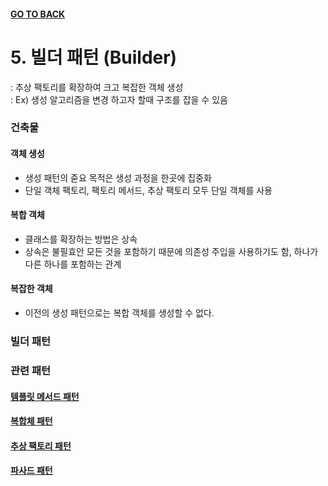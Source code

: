 #### [GO TO BACK](../README.md)

# 5. 빌더 패턴 (Builder)
: 추상 팩토리를 확장하여 크고 복잡한 객체 생성  
: Ex) 생성 알고리즘을 변경 하고자 할때 구조를 잡을 수 있음

### 건축물
#### 객체 생성
- 생성 패턴의 줃요 목적은 생성 과정을 한곳에 집중화
- 단일 객체 팩토리, 팩토리 메서드, 추상 팩토리 모두 단일 객체를 사용
#### 복합 객체
- 클래스를 확장하는 방법은 상속
- 상속은 불필효안 모든 것을 포함하기 때문에 의존성 주입을 사용하기도 함, 하나가 다른 하나를 포함하는 관계
#### 복잡한 객체
- 이전의 생성 패턴으로는 복합 객체를 생성할 수 없다.

### 빌더 패턴


### 관련 패턴
#### [템플릿 메서드 패턴](../chatper22/README.md)
#### [복합체 패턴](../chapter9/README.md)
#### [추상 팩토리 패턴](../chapter4/README.md)
#### [파사드 패턴](../chapter11/README.md)
